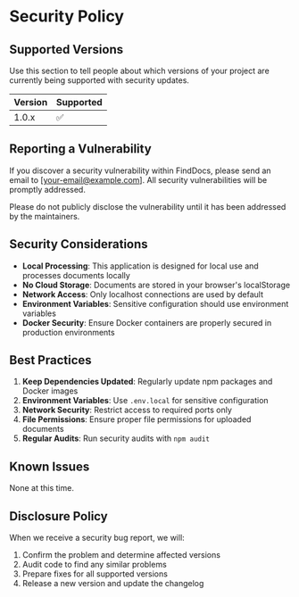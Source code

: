 # Security Policy

## Supported Versions

Use this section to tell people about which versions of your project are currently being supported with security updates.

| Version | Supported          |
| ------- | ------------------ |
| 1.0.x   | :white_check_mark: |

## Reporting a Vulnerability

If you discover a security vulnerability within FindDocs, please send an email to [your-email@example.com]. All security vulnerabilities will be promptly addressed.

Please do not publicly disclose the vulnerability until it has been addressed by the maintainers.

## Security Considerations

- **Local Processing**: This application is designed for local use and processes documents locally
- **No Cloud Storage**: Documents are stored in your browser's localStorage
- **Network Access**: Only localhost connections are used by default
- **Environment Variables**: Sensitive configuration should use environment variables
- **Docker Security**: Ensure Docker containers are properly secured in production environments

## Best Practices

1. **Keep Dependencies Updated**: Regularly update npm packages and Docker images
2. **Environment Variables**: Use `.env.local` for sensitive configuration
3. **Network Security**: Restrict access to required ports only
4. **File Permissions**: Ensure proper file permissions for uploaded documents
5. **Regular Audits**: Run security audits with `npm audit`

## Known Issues

None at this time.

## Disclosure Policy

When we receive a security bug report, we will:

1. Confirm the problem and determine affected versions
2. Audit code to find any similar problems
3. Prepare fixes for all supported versions
4. Release a new version and update the changelog
